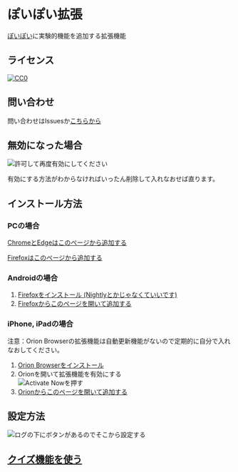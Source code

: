 # ぽいぽい拡張

[ぽいぽい](https://gikopoipoi.net/)に実験的機能を追加する拡張機能

## ライセンス

[![CC0](https://licensebuttons.net/p/zero/1.0/88x31.png) ](https://creativecommons.org/publicdomain/zero/1.0/deed.ja)

## 問い合わせ

問い合わせはIssuesか[こちらから](https://form1ssl.fc2.com/form/?id=019f176bae31cba6)

## 無効になった場合

![許可して再度有効にしてください](https://iwamizawa-software.github.io/poipoi-extension/enable.jpg)

有効にする方法がわからなければいったん削除して入れなおせば直ります。

## インストール方法

### PCの場合

[ChromeとEdgeはこのページから追加する](https://chromewebstore.google.com/detail/%E3%81%BD%E3%81%84%E3%81%BD%E3%81%84%E6%8B%A1%E5%BC%B5/dchhhmhghoakioefjlajidbigkppfhbd?hl=ja)

[Firefoxはこのページから追加する](https://addons.mozilla.org/ja/firefox/addon/poipoi-extension/)

### Androidの場合

1. [Firefoxをインストール (Nightlyとかじゃなくていいです)](https://play.google.com/store/apps/details?id=org.mozilla.firefox&hl=ja)
2. [Firefoxからこのページを開いて追加する](https://addons.mozilla.org/ja/firefox/addon/poipoi-extension/)

### iPhone, iPadの場合

注意：Orion Browserの拡張機能は自動更新機能がないので定期的に自分で入れなおしてください。

1. [Orion Browserをインストール](https://apps.apple.com/jp/app/orion-browser-by-kagi/id1484498200)
2. Orionを開いて拡張機能を有効にする<br>![Activate Nowを押す](https://iwamizawa-software.github.io/poipoi-extension/orion.png)
3. [Orionからこのページを開いて追加する](https://addons.mozilla.org/ja/firefox/addon/poipoi-extension/)

## 設定方法

![ログの下にボタンがあるのでそこから設定する](https://iwamizawa-software.github.io/poipoi-extension/config.png)

## [クイズ機能を使う](https://iwamizawa-software.github.io/poipoi-extension/quiz.html)
